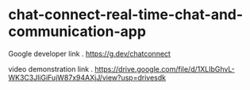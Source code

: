 # chat-connect-real-time-chat-and-communication-app

Google developer link . https://g.dev/chatconnect

video demonstration link . https://drive.google.com/file/d/1XLIbGhvL-WK3C3JliGiFujW87x94AXjJ/view?usp=drivesdk

